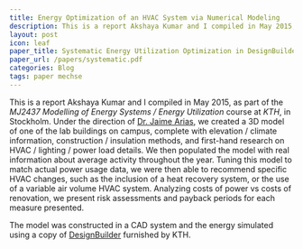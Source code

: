 ```yaml
---
title: Energy Optimization of an HVAC System via Numerical Modeling
description: This is a report Akshaya Kumar and I compiled in May 2015, as part of the MJ2437 Modelling of Energy Systems / Energy Utilization course at KTH, in Stockholm. 
layout: post
icon: leaf
paper_title: Systematic Energy Utilization Optimization in DesignBuilder
paper_url: /papers/systematic.pdf
categories: Blog
tags: paper mechse
---
```


This is a report Akshaya Kumar and I compiled in May 2015, as part of the
_MJ2437 Modelling of Energy Systems / Energy Utilization_ course at _KTH_, in
Stockholm. Under the direction of [Dr. Jaime
Arias](https://www.kth.se/en/itm/inst/energiteknik/forskningsavdelningar/upp-och-vent/personal/jaime-arias-1.73288),
we created a 3D model of one of the lab buildings on campus, complete with
elevation / climate information, construction / insulation methods, and
first-hand research on HVAC / lighting / power load details. We then populated
the model with real information about average activity throughout the year.
Tuning this model to match actual power usage data, we were then able to
recommend specific HVAC changes, such as the inclusion of a heat recovery
system, or the use of a variable air volume HVAC system. Analyzing costs of
power vs costs of renovation, we present risk assessments and payback periods
for each measure presented.

The model was constructed in a CAD system and the energy simulated using a copy of [DesignBuilder](http://www.designbuilder.co.uk/) furnished by KTH.
